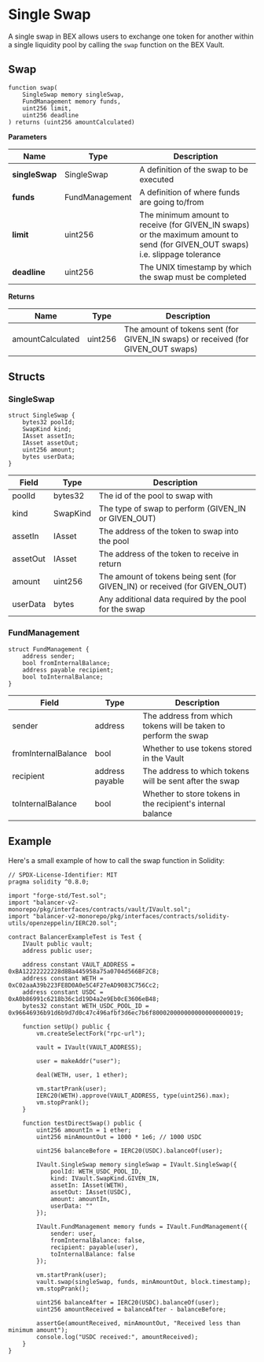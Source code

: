 # Single Swap

A single swap in BEX allows users to exchange one token for another within a single liquidity pool by calling the `swap` function on the BEX Vault.

## Swap

```solidity
function swap(
    SingleSwap memory singleSwap,
    FundManagement memory funds,
    uint256 limit,
    uint256 deadline
) returns (uint256 amountCalculated)
```

**Parameters**

| Name | Type | Description |
|------|------|-------------|
| **singleSwap** | SingleSwap | A definition of the swap to be executed |
| **funds** | FundManagement | A definition of where funds are going to/from |
| **limit** | uint256 | The minimum amount to receive (for GIVEN_IN swaps) or the maximum amount to send (for GIVEN_OUT swaps) i.e. slippage tolerance |
| **deadline** | uint256 | The UNIX timestamp by which the swap must be completed |

**Returns**

| Name | Type | Description |
|------|------|-------------|
| amountCalculated | uint256 | The amount of tokens sent (for GIVEN_IN swaps) or received (for GIVEN_OUT swaps) |

## Structs

### SingleSwap

```solidity
struct SingleSwap {
    bytes32 poolId;
    SwapKind kind;
    IAsset assetIn;
    IAsset assetOut;
    uint256 amount;
    bytes userData;
}
```

| Field | Type | Description |
|-------|------|-------------|
| poolId | bytes32 | The id of the pool to swap with |
| kind | SwapKind | The type of swap to perform (GIVEN_IN or GIVEN_OUT) |
| assetIn | IAsset | The address of the token to swap into the pool |
| assetOut | IAsset | The address of the token to receive in return |
| amount | uint256 | The amount of tokens being sent (for GIVEN_IN) or received (for GIVEN_OUT) |
| userData | bytes | Any additional data required by the pool for the swap |

### FundManagement

```solidity
struct FundManagement {
    address sender;
    bool fromInternalBalance;
    address payable recipient;
    bool toInternalBalance;
}
```

| Field | Type | Description |
|-------|------|-------------|
| sender | address | The address from which tokens will be taken to perform the swap |
| fromInternalBalance | bool | Whether to use tokens stored in the Vault |
| recipient | address payable | The address to which tokens will be sent after the swap |
| toInternalBalance | bool | Whether to store tokens in the recipient's internal balance |

## Example

Here's a small example of how to call the swap function in Solidity:

```solidity
// SPDX-License-Identifier: MIT
pragma solidity ^0.8.0;

import "forge-std/Test.sol";
import "balancer-v2-monorepo/pkg/interfaces/contracts/vault/IVault.sol";
import "balancer-v2-monorepo/pkg/interfaces/contracts/solidity-utils/openzeppelin/IERC20.sol";

contract BalancerExampleTest is Test {
    IVault public vault;
    address public user;

    address constant VAULT_ADDRESS = 0xBA12222222228d8Ba445958a75a0704d566BF2C8;
    address constant WETH = 0xC02aaA39b223FE8D0A0e5C4F27eAD9083C756Cc2;
    address constant USDC = 0xA0b86991c6218b36c1d19D4a2e9Eb0cE3606eB48;
    bytes32 constant WETH_USDC_POOL_ID = 0x96646936b91d6b9d7d0c47c496afbf3d6ec7b6f8000200000000000000000019;

    function setUp() public {
        vm.createSelectFork("rpc-url");

        vault = IVault(VAULT_ADDRESS);

        user = makeAddr("user");

        deal(WETH, user, 1 ether);

        vm.startPrank(user);
        IERC20(WETH).approve(VAULT_ADDRESS, type(uint256).max);
        vm.stopPrank();
    }

    function testDirectSwap() public {
        uint256 amountIn = 1 ether;
        uint256 minAmountOut = 1000 * 1e6; // 1000 USDC

        uint256 balanceBefore = IERC20(USDC).balanceOf(user);

        IVault.SingleSwap memory singleSwap = IVault.SingleSwap({
            poolId: WETH_USDC_POOL_ID,
            kind: IVault.SwapKind.GIVEN_IN,
            assetIn: IAsset(WETH),
            assetOut: IAsset(USDC),
            amount: amountIn,
            userData: ""
        });

        IVault.FundManagement memory funds = IVault.FundManagement({
            sender: user,
            fromInternalBalance: false,
            recipient: payable(user),
            toInternalBalance: false
        });

        vm.startPrank(user);
        vault.swap(singleSwap, funds, minAmountOut, block.timestamp);
        vm.stopPrank();

        uint256 balanceAfter = IERC20(USDC).balanceOf(user);
        uint256 amountReceived = balanceAfter - balanceBefore;

        assertGe(amountReceived, minAmountOut, "Received less than minimum amount");
        console.log("USDC received:", amountReceived);
    }
}
```